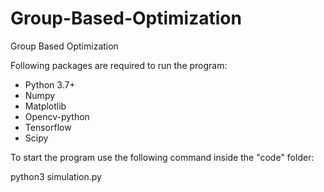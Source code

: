 # Group-Based-Optimization
Group Based Optimization

Following packages are required to run the program:

* Python 3.7+
* Numpy
* Matplotlib
* Opencv-python
* Tensorflow
* Scipy


To start the program use the following command inside the "code" folder:

python3 simulation.py

